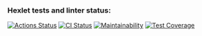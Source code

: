 ### Hexlet tests and linter status:
[![Actions Status](https://github.com/R1zd1ch/frontend-project-46/actions/workflows/hexlet-check.yml/badge.svg)](https://github.com/R1zd1ch/frontend-project-46/actions)
[![CI Status](https://github.com/R1zd1ch/frontend-project-46/actions/workflows/linter.yml/badge.svg)](https://github.com/R1zd1ch/frontend-project-46/actions/workflows/linter.yml)
[![Maintainability](https://api.codeclimate.com/v1/badges/a6198ada8157a9e72b61/maintainability)](https://codeclimate.com/github/R1zd1ch/frontend-project-46/maintainability)
[![Test Coverage](https://api.codeclimate.com/v1/badges/a6198ada8157a9e72b61/test_coverage)](https://codeclimate.com/github/R1zd1ch/frontend-project-46/test_coverage)